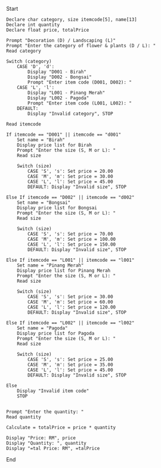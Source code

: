 Start

    Declare char category, size itemcode[5], name[13]
    Declare int quantity
    Declare float price, totalPrice

    Prompt "Decoration (D) / Landscaping (L)"
    Prompt "Enter the category of flower & plants (D / L): "
    Read category

    Switch (category)
        CASE 'D', 'd':
            Display "D001 - Birah"
            Display "D002 - Bongsai"
            Prompt "Enter item code (D001, D002): "
        CASE 'L', 'l':
            Display "L001 - Pinang Merah"
            Display "L002 - Pagoda"
            Prompt "Enter item code (L001, L002): "
        DEFAULT:
            Display "Invalid category", STOP

    Read itemcode

    If itemcode == "D001" || itemcode == "d001"
        Set name = "Birah"
        Display price list for Birah
        Prompt "Enter the size (S, M or L): "
        Read size

        Switch (size)
            CASE 'S', 's': Set price = 20.00
            CASE 'M', 'm': Set price = 30.00
            CASE 'L', 'l': Set price = 45.00
            DEFAULT: Display "Invalid size", STOP

    Else If itemcode == "D002" || itemcode == "d002"
        Set name = "Bongsai"
        Display price list for Bongsai
        Prompt "Enter the size (S, M or L): "
        Read size

        Switch (size)
            CASE 'S', 's': Set price = 70.00
            CASE 'M', 'm': Set price = 100.00
            CASE 'L', 'l': Set price = 150.00
            DEFAULT: Display "Invalid size", STOP

    Else If itemcode == "L001" || itemcode == "l001"
        Set name = "Pinang Merah"
        Display price list for Pinang Merah
        Prompt "Enter the size (S, M or L): "
        Read size

        Switch (size)
            CASE 'S', 's': Set price = 30.00
            CASE 'M', 'm': Set price = 60.00
            CASE 'L', 'l': Set price = 120.00
            DEFAULT: Display "Invalid size", STOP

    Else If itemcode == "L002" || itemcode == "l002"
        Set name = "Pagoda"
        Display price list for Pagoda
        Prompt "Enter the size (S, M or L): "
        Read size

        Switch (size)
            CASE 'S', 's': Set price = 25.00
            CASE 'M', 'm': Set price = 35.00
            CASE 'L', 'l': Set price = 45.00
            DEFAULT: Display "Invalid size", STOP

    Else
        Display "Invalid item code"
        STOP
        

    Prompt "Enter the quantity: "
    Read quantity

    Calculate = totalPrice = price * quantity

    Display "Price: RM", price
    Display "Quantity: ", quantity
    Display "=tal Price: RM", =talPrice

End